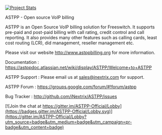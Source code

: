 [![Project Stats](https://www.openhub.net/p/astpp/widgets/project_thin_badge.gif)](https://www.openhub.net/p/astpp)


ASTPP - Open source VoIP billing 

ASTPP is an Open Source VoIP billing solution for Freeswitch. It supports pre-paid and post-paid billing with call rating, credit control and call reporting. It also provides many other features such as calling cards, least cost routing (LCR), did management, reseller management etc.

Please visit our website http://www.astppbilling.org for more information.

Documentation : 
https://astppdoc.atlassian.net/wiki/display/ASTPP/Welcome+to+ASTPP

ASTPP Support :
Please email us at sales@inextrix.com for support.

ASTPP Forum : 
https://groups.google.com/forum/#!forum/astpp

Bug Tracker : 
http://github.com/iNextrix/ASTPP/issues





[![Join the chat at https://gitter.im/ASTPP-Official/Lobby](https://badges.gitter.im/ASTPP-Official/Lobby.svg)](https://gitter.im/ASTPP-Official/Lobby?utm_source=badge&utm_medium=badge&utm_campaign=pr-badge&utm_content=badge)